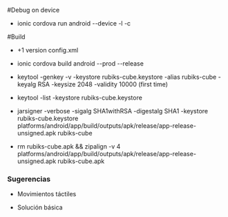 #Debug on device

- ionic cordova run android --device -l -c

#Build

- +1 version config.xml

- ionic cordova build android --prod --release

- keytool -genkey -v -keystore rubiks-cube.keystore -alias rubiks-cube -keyalg RSA -keysize 2048 -validity 10000 (first time)

- keytool -list -keystore rubiks-cube.keystore

- jarsigner -verbose -sigalg SHA1withRSA -digestalg SHA1 -keystore rubiks-cube.keystore platforms/android/app/build/outputs/apk/release/app-release-unsigned.apk rubiks-cube

- rm rubiks-cube.apk && zipalign -v 4 platforms/android/app/build/outputs/apk/release/app-release-unsigned.apk rubiks-cube.apk

### Sugerencias

- Movimientos táctiles

- Solución básica






